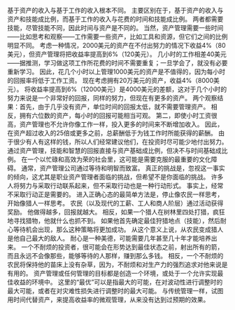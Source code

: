 基于资产的收入与基于工作的收入根本不同。
主要区别在于，基于资产的收入与资产和技能成比例，而基于工作的收入与花费的时间和技能成比例。
两者都需要技能，尽管技能不同，因此时间与资产是不同的。
当然，资产管理需要一些时间——比如思考和观察——工作需要一些资产，比如工具和资源，但它们之间的比例明显不同。
考虑一种情况，2000美元的资产在不付出努力的情况下收益4%（80美元），但资产管理将把收益率提高到6%（120美元）。
几小时的工作相差40美元——据推测，学习做这项工作所花费的时间不需要重复；一旦学会了，就没有必要重新学习。
因此，花几个小时以上管理1000美元的资产是不值得的，因为每小时的回报率将低于工作工资。
现在考虑拥有20万美元的资产，收益4%（8000美元）。
将收益率提高到6%（12000美元）是4000美元的差额，这对于几个小时的努力来说是一个非常好的回报，同样的努力，但现在有更多的资产。
两个观察结果：首先，由于几乎没有资产，单位时间的回报太低，就不需要管理资产。
相反，拥有六位数的资产，每小时的回报可能相当可观。
第二，即使小时工资很高，资产管理也不允许你像工作一样，投入更多的时间来不断增加收入。
因此，在资产超过收入的25倍或更多之前，总薪酬低于为钱工作时所能获得的薪酬。
由于很少有人有这样的钱，所以人们经常建议他们，在投资时尽可能少地付出努力。
通过资产管理，技能和智慧的回报直接与资产基础成比例，但决不与时间基础成比例。
在一个以忙碌和高效为荣的社会里，这可能是需要克服的最重要的文化障碍。
通常，资产管理公司通过等待和明智而致富。
真正的挑战是，忽视这一事实的倾向，这尤其是职业资产管理者面临的挑战，但希望不是你面临的挑战。
许多人将努力与采取行动联系起来，但不采取行动也是一种行动形式。
事实上，经常不采取行动正是需要的。
进入正确心态的最简单方法是，停止像农民一样思考，开始像猎人一样思考。
农民（以及现代的工薪、工人和商人阶层）通过活动获得奖励。
他做得越多，回报就越大。
相反，如果一个猎人在树林里四处打猎，疯狂地寻找猎物，他就什么也抓不到。
如果他首先确定最佳狩猎地点（技能），然后耐心等待机会出现，那么这种策略将更加成功。
从这个意义上说，从农民变成猎人是他自己最大的敌人。
耐心是一种美德，可能需要几年甚至几十年才能培养出来。
一个不耐烦的投资者，很可能会在形势达到最佳状态之前，射出所有的箭，而且永远不会像那些，能够等待的人那样，赚到那么多钱。
相反，一个不耐烦的农民将保持他的苗床上没有杂草，因为，不耐烦和对生产力的强烈追求对他来说是有用的。
资产管理或任何管理的目标都是创造一个环境，或处于一个允许实现最佳收益的环境中。
这里的“最优”可以是指最大的可能，在对波动性进行调整时的最大可能，或者在对灾难性损失进行调整时的最大可能。
 与传统管理一样，试图用时间代替资产，来提高收益率的微观管理，从来没有达到过预期的效果。